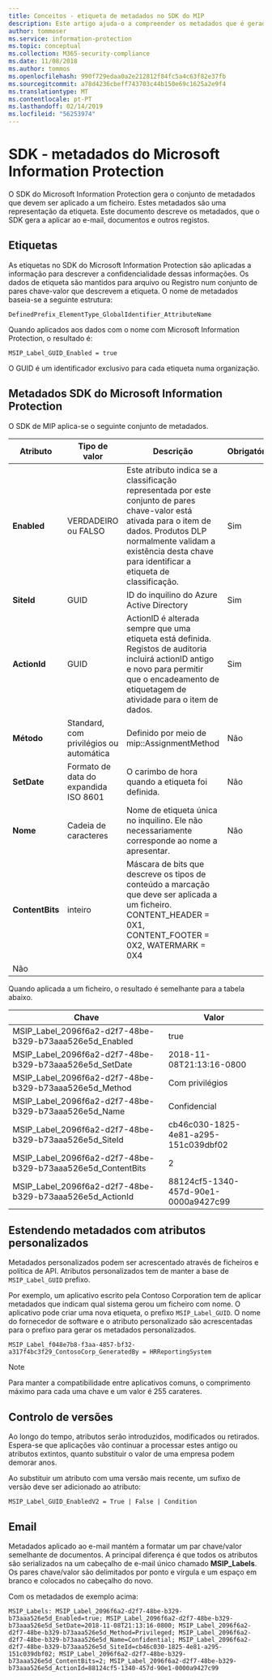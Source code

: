 ```yaml
---
title: Conceitos - etiqueta de metadados no SDK do MIP
description: Este artigo ajuda-o a compreender os metadados que é gerado pelo SDK do Microsoft Information Protection.
author: tommoser
ms.service: information-protection
ms.topic: conceptual
ms.collection: M365-security-compliance
ms.date: 11/08/2018
ms.author: tommos
ms.openlocfilehash: 990f729edaa0a2e212812f84fc5a4c63f82e37fb
ms.sourcegitcommit: a78d4236cbeff743703c44b150e69c1625a2e9f4
ms.translationtype: MT
ms.contentlocale: pt-PT
ms.lasthandoff: 02/14/2019
ms.locfileid: "56253974"
---
```

# <a name="microsoft-information-protection-sdk---metadata"></a>SDK - metadados do Microsoft Information Protection

O SDK do Microsoft Information Protection gera o conjunto de metadados que devem ser aplicado a um ficheiro. Estes metadados são uma representação da etiqueta. Este documento descreve os metadados, que o SDK gera a aplicar ao e-mail, documentos e outros registos.

## <a name="labels"></a>Etiquetas

As etiquetas no SDK do Microsoft Information Protection são aplicadas a informação para descrever a confidencialidade dessas informações. Os dados de etiqueta são mantidos para arquivo ou Registro num conjunto de pares chave-valor que descrevem a etiqueta. O nome de metadados baseia-se a seguinte estrutura:

`DefinedPrefix_ElementType_GlobalIdentifier_AttributeName`

Quando aplicados aos dados com o nome com Microsoft Information Protection, o resultado é:

`MSIP_Label_GUID_Enabled = true`

O GUID é um identificador exclusivo para cada etiqueta numa organização.

## <a name="microsoft-information-protection-sdk-metadata"></a>Metadados SDK do Microsoft Information Protection

O SDK de MIP aplica-se o seguinte conjunto de metadados.

| Atributo | Tipo de valor                 | Descrição                                                                                                                                                                                                                                        | Obrigatório |
|-----------|-------------------------------|----------------------------------------------------------------------------------------------------------------------------------------------------------------------------------------------------------------------------------------------------|-----------|
| **Enabled**   | VERDADEIRO ou FALSO                 | Este atributo indica se a classificação representada por este conjunto de pares chave-valor está ativada para o item de dados. Produtos DLP normalmente validam a existência desta chave para identificar a etiqueta de classificação. | Sim       |
| **SiteId**    | GUID                          | ID do inquilino do Azure Active Directory                                                                                                                                                                                                                   | Sim       |
| **ActionId**  | GUID                          | ActionID é alterada sempre que uma etiqueta está definida. Registos de auditoria incluirá actionID antigo e novo para permitir que o encadeamento de etiquetagem de atividade para o item de dados.                                                                                 | Sim       |
| **Método**    | Standard, com privilégios ou automática        | Definido por meio de mip::AssignmentMethod                                                                                                                                                                                                                 | Não        |
| **SetDate**   | Formato de data do expandida ISO 8601 | O carimbo de hora quando a etiqueta foi definida.                                                                                                                                                                                                              | Não        |
| **Nome**      | Cadeia de caracteres                        | Nome de etiqueta única no inquilino. Ele não necessariamente corresponde ao nome a apresentar.                                                                                                                                                              | Não      |
| **ContentBits** | inteiro | Máscara de bits que descreve os tipos de conteúdo a marcação que deve ser aplicada a um ficheiro. CONTENT_HEADER = 0X1, CONTENT_FOOTER = 0X2, WATERMARK = 0X4
 | Não |

Quando aplicada a um ficheiro, o resultado é semelhante para a tabela abaixo.

| Chave                                                         | Valor                                |
|-------------------------------------------------------------|--------------------------------------|
| MSIP_Label_2096f6a2-d2f7-48be-b329-b73aaa526e5d_Enabled     | true                                 |
| MSIP_Label_2096f6a2-d2f7-48be-b329-b73aaa526e5d_SetDate     | 2018-11-08T21:13:16-0800             |
| MSIP_Label_2096f6a2-d2f7-48be-b329-b73aaa526e5d_Method      | Com privilégios                           |
| MSIP_Label_2096f6a2-d2f7-48be-b329-b73aaa526e5d_Name        | Confidencial                         |
| MSIP_Label_2096f6a2-d2f7-48be-b329-b73aaa526e5d_SiteId      | cb46c030-1825-4e81-a295-151c039dbf02 |
| MSIP_Label_2096f6a2-d2f7-48be-b329-b73aaa526e5d_ContentBits | 2                                    |
| MSIP_Label_2096f6a2-d2f7-48be-b329-b73aaa526e5d_ActionId    | 88124cf5-1340-457d-90e1-0000a9427c99 |

## <a name="extending-metadata-with-custom-attributes"></a>Estendendo metadados com atributos personalizados

Metadados personalizados podem ser acrescentado através de ficheiros e política de API. Atributos personalizados tem de manter a base de `MSIP_Label_GUID` prefixo. 

Por exemplo, um aplicativo escrito pela Contoso Corporation tem de aplicar metadados que indicam qual sistema gerou um ficheiro com nome. O aplicativo pode criar uma nova etiqueta, o prefixo `MSIP_Label_GUID`. O nome do fornecedor de software e o atributo personalizado são acrescentadas para o prefixo para gerar os metadados personalizados.

```
MSIP_Label_f048e7b8-f3aa-4857-bf32-a317f4bc3f29_ContosoCorp_GeneratedBy = HRReportingSystem
```

> [!Note]
> Para manter a compatibilidade entre aplicativos comuns, o comprimento máximo para cada uma chave e um valor é 255 carateres.

## <a name="versioning"></a>Controlo de versões

Ao longo do tempo, atributos serão introduzidos, modificados ou retirados. Espera-se que aplicações vão continuar a processar estes antigo ou atributos extintos, quanto substituir o valor de uma empresa podem demorar anos.

Ao substituir um atributo com uma versão mais recente, um sufixo de versão deve ser adicionado ao atributo:

`MSIP_Label_GUID_EnabledV2 = True | False | Condition`

## <a name="email"></a>Email

Metadados aplicado ao e-mail mantém a formatar um par chave/valor semelhante de documentos. A principal diferença é que todos os atributos são serializados na um cabeçalho de e-mail único chamado **MSIP_Labels**. Os pares chave/valor são delimitados por ponto e vírgula e um espaço em branco e colocados no cabeçalho do novo.

Com os metadados de exemplo acima:

```
MSIP_Labels: MSIP_Label_2096f6a2-d2f7-48be-b329-b73aaa526e5d_Enabled=true; MSIP_Label_2096f6a2-d2f7-48be-b329-b73aaa526e5d_SetDate=2018-11-08T21:13:16-0800; MSIP_Label_2096f6a2-d2f7-48be-b329-b73aaa526e5d_Method=Privileged; MSIP_Label_2096f6a2-d2f7-48be-b329-b73aaa526e5d_Name=Confidential; MSIP_Label_2096f6a2-d2f7-48be-b329-b73aaa526e5d_SiteId=cb46c030-1825-4e81-a295-151c039dbf02; MSIP_Label_2096f6a2-d2f7-48be-b329-b73aaa526e5d_ContentBits=2; MSIP_Label_2096f6a2-d2f7-48be-b329-b73aaa526e5d_ActionId=88124cf5-1340-457d-90e1-0000a9427c99
```
